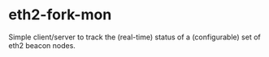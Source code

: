 # eth2-fork-mon

Simple client/server to track the (real-time) status of a (configurable) set of eth2 beacon nodes.
